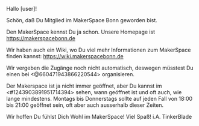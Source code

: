Hallo [user]!

Schön, daß Du Mitglied im MakerSpace Bonn geworden bist.

Den MakerSpace kennst Du ja schon. Unsere Homepage ist https://makerspacebonn.de

Wir haben auch ein Wiki, wo Du viel mehr Informationen zum MakerSpace finden kannst: https://wiki.makerspacebonn.de 

Wir vergeben die Zugänge noch nicht automatisch, deswegen müsstest Du einen bei <@660471943866220544> organisieren.

Der Makerspace ist ja nicht immer geöffnet, aber Du kannst im <#1243903891951714394> sehen, wann geöffnet ist und oft auch, wie lange mindestens. Montags bis Donnerstags sollte auf jeden Fall von 18:00 bis 21:00 geöffnet sein, oft aber auch ausserhalb dieser Zeiten.

Wir hoffen Du fühlst Dich Wohl im MakerSpace! Viel Spaß!
i.A. TinkerBlade

